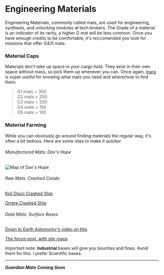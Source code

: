 # Engineering Materials

Engineering Materials, commonly called mats, are used for engineering, synthesis, and unlocking modules at tech brokers. The Grade of a material is an indicator of its rarity, a higher G mat will be less common. Once you have enough credits to be comfortable, it's reccomended you look for missions that offer G4/5 mats.

### Material Caps

Materials don't take up space in your cargo hold. They exist in their own space without mass, so pick them up whenever you can. Once again, [inara](https://inara.cz) is super useful for knowing what mats you need and where/how to find them.

> G1 mats = 300  
> G2 mats = 250  
> G3 mats = 200  
> G4 mats = 150  
> G5 mats = 100  

### Material Farming

While you can obviously go around finding materials the regular way, it's often a bit tedious. Here are some sites to make it quicker

###### Manufactured Mats: Dav's Hope

![Map of Dav's Hope](https://i.imgur.com/NySRPam.jpg)

###### Raw Mats: Crashed Conda

[Koli Discii Crashed Ship](https://canonn.science/codex/koli-discii-crashed-ship/)

[Orrere Crashed Ship](https://canonn.science/codex/orrere-crashed-ship/)

###### Data Mats: Surface Bases

[Down to Earth Astronomy's video on this](https://www.youtube.com/watch?v=lLtqs4hZKf0)

[The forum post, with site maps](https://forums.frontier.co.uk/threads/medium-security-settlement-list-and-guide-for-modified-embedded-firmware.272951/)

Important note: **Industrial** bases will give you bounties and fines. Avoid them for this. I prefer Scientific bases.

---

***Guardian Mats Coming Soon***

